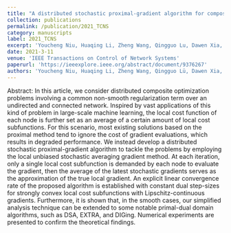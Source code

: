 ```yaml
---
title: "A distributed stochastic proximal-gradient algorithm for composite optimization"
collection: publications
permalink: /publication/2021_TCNS
category: manuscripts
label: 2021_TCNS
excerpt: 'Youcheng Niu, Huaqing Li, Zheng Wang, Qingguo Lu, Dawen Xia, and Lianghao Ji'
date: 2021-3-11
venue: 'IEEE Transactions on Control of Network Systems'
paperurl: 'https://ieeexplore.ieee.org/abstract/document/9376267'
authors: 'Youcheng Niu, Huaqing Li, Zheng Wang, Qingguo Lü, Dawen Xia, and Lianghao Ji'
---
```


Abstract: In this article, we consider distributed composite optimization problems involving a common non-smooth regularization term over an undirected and connected network. 
Inspired by vast applications of this kind of problem in large-scale machine learning, the local cost function of each node is further set as an average of a certain amount 
of local cost subfunctions. For this scenario, most existing solutions based on the proximal method tend to ignore the cost of gradient evaluations, which results in degraded
performance. We instead develop a distributed stochastic proximal-gradient algorithm to tackle the problems by employing the local unbiased stochastic averaging gradient 
method. At each iteration, only a single local cost subfunction is demanded by each node to evaluate the gradient, then the average of the latest stochastic gradients serves
as the approximation of the true local gradient. An explicit linear convergence rate of the proposed algorithm is established with constant dual step-sizes for
strongly convex local cost subfunctions with Lipschitz-continuous gradients. Furthermore, it is shown that, in the smooth cases, our simplified analysis technique 
can be extended to some notable primal-dual domain algorithms, such as DSA, EXTRA, and DIGing. Numerical experiments are presented to confirm the theoretical findings.

